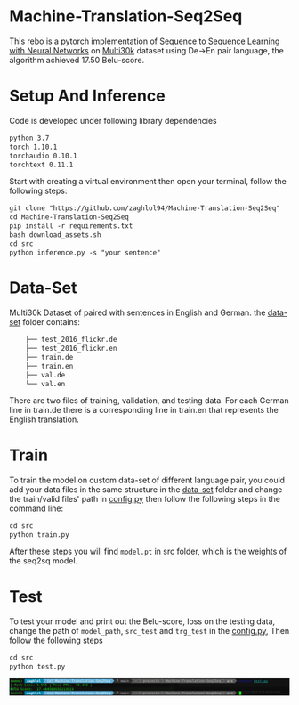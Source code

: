 # Machine-Translation-Seq2Seq
This rebo is a pytorch implementation of [Sequence to Sequence Learning with Neural Networks](https://arxiv.org/abs/1409.3215) on [Multi30k](https://metatext.io/datasets/multi30k) dataset using De->En pair language, 
the algorithm achieved 17.50 Belu-score.

# Setup And Inference
Code is developed under following library dependencies
```commandline
python 3.7
torch 1.10.1
torchaudio 0.10.1
torchtext 0.11.1
```
Start with creating a virtual environment then open your terminal, follow the following steps:
```commandline
git clone "https://github.com/zaghlol94/Machine-Translation-Seq2Seq"
cd Machine-Translation-Seq2Seq
pip install -r requirements.txt
bash download_assets.sh
cd src
python inference.py -s "your sentence"
```
# Data-Set
Multi30k Dataset of paired with sentences in English and German. the [data-set](https://github.com/zaghlol94/Machine-Translation-Seq2Seq/tree/main/data-set) folder contains: 
```commandline
    ├── test_2016_flickr.de
    ├── test_2016_flickr.en
    ├── train.de
    ├── train.en
    ├── val.de
    └── val.en
```
There are two files of training, validation, and testing data. For each German line in train.de there is a corresponding line in train.en that represents the English translation.

# Train
To train the model on custom data-set of different language pair, you could add your data files in the same structure in the [data-set](https://github.com/zaghlol94/Machine-Translation-Seq2Seq/tree/main/data-set) folder and 
change the train/valid files' path in [config.py](https://github.com/zaghlol94/Machine-Translation-Seq2Seq/blob/main/src/config.py)
then follow the following steps in the command line:
```commandline
cd src
python train.py
```
After these steps you will find ```model.pt``` in src folder, which is the weights of the seq2sq model.
# Test
To test your model and print out the Belu-score, loss on the testing data, change the path of ```model_path```, ```src_test``` 
and ```trg_test``` in the [config.py](https://github.com/zaghlol94/Machine-Translation-Seq2Seq/blob/main/src/config.py), Then follow the following steps
```commandline
cd src
python test.py
```
![](imgs/belu-score.png)